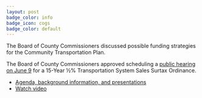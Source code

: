 ```yaml
---
layout: post
badge_color: info
badge_icon: cogs
badge_color: default
---
```


The Board of County Commissioners discussed possible funding strategies for the Community Transportation Plan.

The Board of County Commissioners approved scheduling a [public hearing on June 9](http://www.hillsboroughcounty.org/Calendar.aspx?EID=15800) for a 15-Year ½% Transportation System Sales Surtax Ordinance.

* [Agenda, background information, and presentations](http://agenda.hillsboroughcounty.org/cache/00003/698/Agenda%20for%2005-11-16%20Workshop.pdf)
* [Watch video](http://65.49.32.144/Hillsborough/0376a56e-0f12-495c-9dba-db84003ce12b/BOCC_Workshop_5_11_2016/presentation_file/mgpresenter.html?Stream=low)

